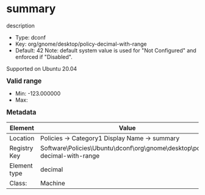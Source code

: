 # summary

description

- Type: dconf
- Key: org/gnome/desktop/policy-decimal-with-range
- Default: 42
Note: default system value is used for "Not Configured" and enforced if "Disabled".

Supported on Ubuntu 20.04

<span style="font-size: larger;">**Valid range**</span>

* Min: -123.000000
* Max: 



<span style="font-size: larger;">**Metadata**</span>

| Element      | Value            |
| ---          | ---              |
| Location     |  Policies -> Category1 Display Name -> summary    |
| Registry Key | Software\Policies\Ubuntu\dconf\org\gnome\desktop\policy-decimal-with-range         |
| Element type | decimal |
| Class:       | Machine       |
